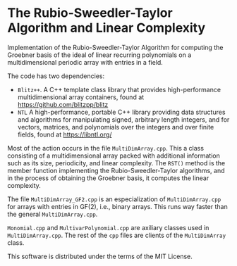 # The Rubio-Sweedler-Taylor Algorithm and Linear Complexity
Implementation of the Rubio-Sweedler-Taylor Algorithm for computing the Groebner basis of the ideal of linear recurring polynomials on a multidimensional periodic array with entries in a field.

The code has two dependencies: 
<ul>
  <li> 
    <code>Blitz++</code>. A C++ template class library that provides high-performance multidimensional array containers, found at <a href="https://github.com/blitzpp/blitz">https://github.com/blitzpp/blitz</a>
  </li>
  <li>
    <code>NTL</code> A high-performance, portable C++ library providing data structures and algorithms for manipulating signed, arbitrary length integers, and for vectors, matrices, and polynomials over the integers and over finite fields, found at 
    <a href="https://libntl.org/">https://libntl.org/</a>
  </li>
</ul>


Most of the action occurs in the file <code>MultiDimArray.cpp</code>. This a class consisting of a multidimensional array packed with additional information such as its size, periodicity, and linear complexity.
The <code>RST()</code> method is the member function implementing the Rubio-Sweedler-Taylor algorithms, and in the process of obtaining the Groebner basis, it computes the linear complexity.


The file <code>MultiDimArray_GF2.cpp</code> is an especialization of <code>MultiDimArray.cpp</code> for arrays with entries in GF(2), i.e., binary arrays. This runs way faster than the general <code>MultiDimArray.cpp</code>.

<code>Monomial.cpp</code> and <code>MultivarPolynomial.cpp</code> are axiliary classes used in <code>MultiDimArray.cpp</code>.
The rest of the <code>cpp</code> files are clients of the <code>MultiDimArray</code> class. 

This software is distributed under the terms of the MIT License.
